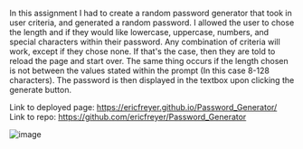 In this assignment I had to create a random password generator that took in user criteria, and generated a random password. I allowed the user to chose the length and if they would like lowercase, uppercase, numbers, and special characters within their password. Any combination of criteria will work, except if they chose none. If that's the case, then they are told to reload the page and start over. The same thing occurs if the length chosen is not between the values stated within the prompt (In this case 8-128 characters). The password is then displayed in the textbox upon clicking the generate button.

Link to deployed page: https://ericfreyer.github.io/Password_Generator/
Link to repo: https://github.com/ericfreyer/Password_Generator


![image](https://user-images.githubusercontent.com/72565719/99428996-630eee00-28d5-11eb-8deb-e6e9f684eb31.png)

